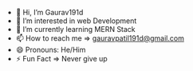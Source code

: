 - 👋 Hi, I’m Gaurav191d
- 👀 I’m interested in web Development
- 🌱 I’m currently learning MERN Stack
- 📫 How to reach me => gauravpatil191d@gmail.com
- 😄 Pronouns: He/Him
- ⚡ Fun Fact => Never give up 

<!---
GauravPatil191d/GauravPatil191d is a ✨ special ✨ repository because its `README.md` (this file) appears on your GitHub profile.
You can click the Preview link to take a look at your changes.
--->
